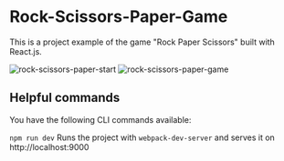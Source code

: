 # Rock-Scissors-Paper-Game
 This is a project example of the game "Rock Paper Scissors" built with React.js.
 
 ![rock-scissors-paper-start](https://user-images.githubusercontent.com/37555980/45869117-df562700-bd87-11e8-9ef7-1a064d856d47.jpg)
 ![rock-scissors-paper-game](https://user-images.githubusercontent.com/37555980/45869116-debd9080-bd87-11e8-9cb5-92e83a89a5db.jpg)


## Helpful commands
You have the following CLI commands available:

```npm run dev``` Runs the project with ```webpack-dev-server``` and serves it on http://localhost:9000
